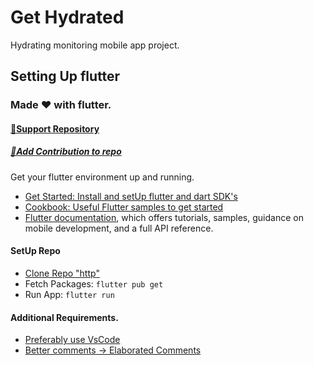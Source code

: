 # Get Hydrated

 Hydrating monitoring mobile app project.

## Setting Up flutter
### Made ❤ with flutter.
####  [🥰Support Repository]()
##### [🧠Add Contribution to repo](anslembarn@gmail.com)

Get your flutter environment up and running.

- [Get Started: Install and setUp flutter and dart SDK's](https://flutter.dev/)
- [Cookbook: Useful Flutter samples to get started](https://flutter.dev/docs/cookbook)
- [Flutter documentation](https://flutter.dev/docs), which offers tutorials,
samples, guidance on mobile development, and a full API reference.

#### SetUp Repo
- [Clone Repo "http"](https://github.com/Anslem27/Get-Hydrated.git)
- Fetch Packages: `flutter pub get`
- Run App: `flutter run`

#### Additional Requirements.
- [Preferably use VsCode](https://code.visualstudio.com/)
- [Better comments -> Elaborated Comments](https://marketplace.visualstudio.com/items?itemName=aaron-bond.better-comments)
